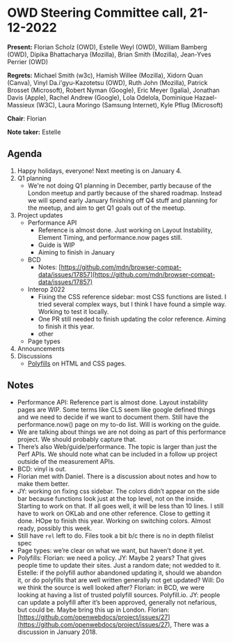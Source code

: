 # OWD Steering Committee call, 21-12-2022

**Present:** Florian Scholz (OWD), Estelle Weyl (OWD), William Bamberg (OWD), Dipika Bhattacharya (Mozilla), Brian Smith (Mozilla), Jean-Yves Perrier (OWD)

**Regrets:** Michael Smith (w3c), Hamish Willee (Mozilla), Xidorn Quan (Canva), Vinyl Da.i'gyu-Kazotetsu (OWD), Ruth John (Mozilla), Patrick Brosset (Microsoft), ​​Robert Nyman (Google), Eric Meyer (Igalia), Jonathan Davis (Apple), Rachel Andrew (Google), Lola Odelola, Dominique Hazael-Massieux (W3C), Laura Moringo (Samsung Internet), Kyle Pflug (Microsoft)

**Chair**: Florian

**Note taker:** Estelle

## Agenda

1. Happy holidays, everyone! Next meeting is on January 4.
2. Q1 planning
    - We're not doing Q1 planning in December, partly because of the London meetup and partly because of the shared roadmap. Instead we will spend early January finishing off Q4 stuff and planning for the meetup, and aim to get Q1 goals out of the meetup.
3. Project updates
    - Performance API
        - Reference is almost done. Just working on Layout Instability, Element Timing, and performance.now pages still.
        - Guide is WIP
        - Aiming to finish in January
    - BCD
        - Notes: [https://github.com/mdn/browser-compat-data/issues/17857](https://github.com/mdn/browser-compat-data/issues/17857) 
    - Interop 2022
        - Fixing the CSS reference sidebar: most CSS functions are listed. I tried several complex ways, but I think I have found a simple way. Working to test it locally.
        - One PR still needed to finish updating the color reference. Aiming to finish it this year.
        - other
    - Page types
4. Announcements
5. Discussions
    - [Polyfills](https://github.com/mdn/content/pull/23071) on HTML and CSS pages.


## Notes

* Performance API: Reference part is almost done. Layout instability pages are WIP. Some terms like CLS seem like google defined things and we need to decide if we want to document them. Still have the performance.now() page on my to-do list. Will is working on the guide. 
* We are talking about things we are not doing as part of this performance project. We should probably capture that. 
* There’s also Web/guide/performance. The topic is larger than just the Perf APIs. We should note what can be included in a follow up project outside of the measurement APIs.
* BCD: vinyl is out.
* Florian met with Daniel. There is a discussion about notes and how to make them better.
* JY: working on fixing css sidebar. The colors didn’t appear on the side bar because functions  look just at the top level, not on the inside. Starting to work on that. If all goes well, it will be less than 10 lines. I still have to work on OKLab and one other reference. Close to getting it done. HOpe to finish this year. Working on switching colors. Almost ready, possibly this week. 
* Still have `rel` left to do. Files took a bit b/c there is no in depth filelist spec
* Page types: we’re clear on what we want, but haven’t done it yet.
* Polyfills: Florian: we need a policy. JY: Maybe 2 years? That gives people time to update their sites. Just a random date; not wedded to it. Estelle: if the polyfill author abandoned updating it, should we abandon it, or do polyfills that are well written generally not get updated? Will: Do we think the source is well looked after? Florian: in BCD, we were looking at having a list of trusted polyfill sources. Polyfill.io. JY: people can update a polyfill after it’s been approved, generally not nefarious, but could be. Maybe bring this up in London. Florian: [https://github.com/openwebdocs/project/issues/27](https://github.com/openwebdocs/project/issues/27), There was a discussion in January 2018. 
